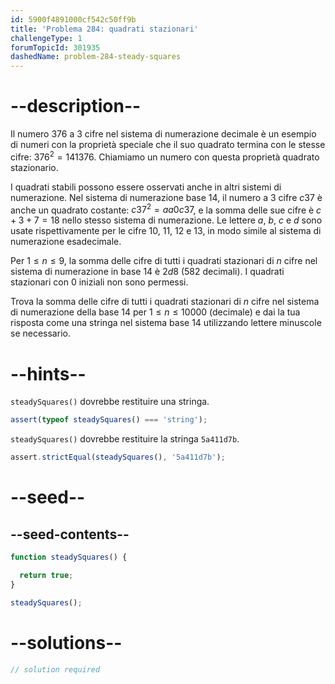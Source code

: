 ```yaml
---
id: 5900f4891000cf542c50ff9b
title: 'Problema 284: quadrati stazionari'
challengeType: 1
forumTopicId: 301935
dashedName: problem-284-steady-squares
---
```


# --description--

Il numero 376 a 3 cifre nel sistema di numerazione decimale è un esempio di numeri con la proprietà speciale che il suo quadrato termina con le stesse cifre: ${376}^2 = 141376$. Chiamiamo un numero con questa proprietà quadrato stazionario.

I quadrati stabili possono essere osservati anche in altri sistemi di numerazione. Nel sistema di numerazione base 14, il numero a 3 cifre $c37$ è anche un quadrato costante: $c37^2 = aa0c37$, e la somma delle sue cifre è $c+3+7=18$ nello stesso sistema di numerazione. Le lettere $a$, $b$, $c$ e $d$ sono usate rispettivamente per le cifre 10, 11, 12 e 13, in modo simile al sistema di numerazione esadecimale.

Per $1 ≤ n ≤ 9$, la somma delle cifre di tutti i quadrati stazionari di $n$ cifre nel sistema di numerazione in base 14 è $2d8$ (582 decimali). I quadrati stazionari con 0 iniziali non sono permessi.

Trova la somma delle cifre di tutti i quadrati stazionari di $n$ cifre nel sistema di numerazione della base 14 per $1 ≤ n ≤ 10000$ (decimale) e dai la tua risposta come una stringa nel sistema base 14 utilizzando lettere minuscole se necessario.

# --hints--

`steadySquares()` dovrebbe restituire una stringa.

```js
assert(typeof steadySquares() === 'string');
```

`steadySquares()` dovrebbe restituire la stringa `5a411d7b`.

```js
assert.strictEqual(steadySquares(), '5a411d7b');
```

# --seed--

## --seed-contents--

```js
function steadySquares() {

  return true;
}

steadySquares();
```

# --solutions--

```js
// solution required
```
